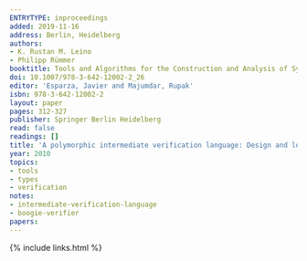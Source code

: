 ```yaml
---
ENTRYTYPE: inproceedings
added: 2019-11-16
address: Berlin, Heidelberg
authors:
- K. Rustan M. Leino
- Philipp Rümmer
booktitle: Tools and Algorithms for the Construction and Analysis of Systems
doi: 10.1007/978-3-642-12002-2_26
editor: 'Esparza, Javier and Majumdar, Rupak'
isbn: 978-3-642-12002-2
layout: paper
pages: 312-327
publisher: Springer Berlin Heidelberg
read: false
readings: []
title: 'A polymorphic intermediate verification language: Design and logical encoding'
year: 2010
topics:
- tools
- types
- verification
notes:
- intermediate-verification-language
- boogie-verifier
papers:
---
```


{% include links.html %}
